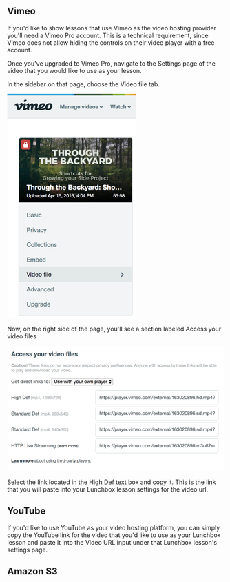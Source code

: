 ## Vimeo

If you'd like to show lessons that use Vimeo as the video hosting provider you'll need a Vimeo Pro account. This is a technical requirement, since Vimeo does not allow hiding the controls on their video player with a free account.

Once you've upgraded to Vimeo Pro, navigate to the Settings page of the video that you would like to use as your lesson.

In the sidebar on that page, choose the Video file tab.

<img src="assets/images/file-Gg6F9JxvuB.png" title="Vimeo 1" width="300" />

Now, on the right side of the page, you'll see a section labeled Access your video files

<img src="assets/images/file-ILBK0LZfkc.png" title="Vimeo 2" width="600" />

Select the link located in the High Def text box and copy it. This is the link that you will paste into your Lunchbox lesson settings for the video url.

## YouTube

If you'd like to use YouTube as your video hosting platform, you can simply copy the YouTube link for the video that you'd like to use as your Lunchbox lesson and paste it into the Video URL input under that Lunchbox lesson's settings page.


## Amazon S3
